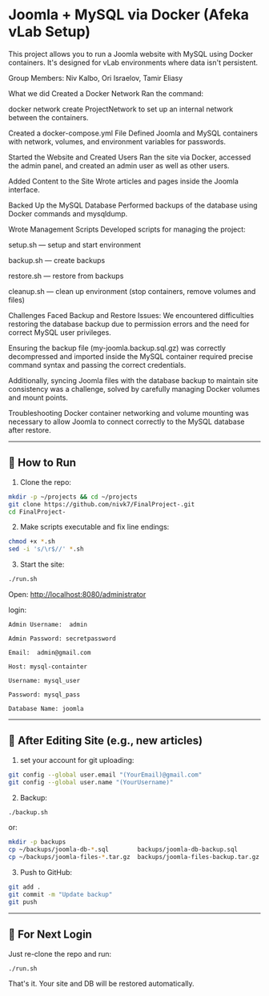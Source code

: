 # Joomla + MySQL via Docker (Afeka vLab Setup)

This project allows you to run a Joomla website with MySQL using Docker containers. It's designed for vLab environments where data isn't persistent.

Group Members: Niv Kalbo, Ori Israelov, Tamir Eliasy

What we did
Created a Docker Network
Ran the command:

docker network create ProjectNetwork
to set up an internal network between the containers.

Created a docker-compose.yml File
Defined Joomla and MySQL containers with network, volumes, and environment variables for passwords.

Started the Website and Created Users
Ran the site via Docker, accessed the admin panel, and created an admin user as well as other users.

Added Content to the Site
Wrote articles and pages inside the Joomla interface.

Backed Up the MySQL Database
Performed backups of the database using Docker commands and mysqldump.

Wrote Management Scripts
Developed scripts for managing the project:

setup.sh — setup and start environment

backup.sh — create backups

restore.sh — restore from backups

cleanup.sh — clean up environment (stop containers, remove volumes and files)

Challenges Faced
Backup and Restore Issues:
We encountered difficulties restoring the database backup due to permission errors and the need for correct MySQL user privileges.

Ensuring the backup file (my-joomla.backup.sql.gz) was correctly decompressed and imported inside the MySQL container required precise command syntax and passing the correct credentials.

Additionally, syncing Joomla files with the database backup to maintain site consistency was a challenge, solved by carefully managing Docker volumes and mount points.

Troubleshooting Docker container networking and volume mounting was necessary to allow Joomla to connect correctly to the MySQL database after restore.


---

## 🚀 How to Run

1. Clone the repo:
```bash
mkdir -p ~/projects && cd ~/projects
git clone https://github.com/nivk7/FinalProject-.git
cd FinalProject-
```

2. Make scripts executable and fix line endings:
```bash
chmod +x *.sh
sed -i 's/\r$//' *.sh
```

3. Start the site:
```bash
./run.sh
```

Open: [http://localhost:8080/administrator](http://localhost:8080)

login:  

```
Admin Username:  admin

Admin Password: secretpassword

Email:  admin@gmail.com

Host: mysql-containter

Username: mysql_user

Password: mysql_pass

Database Name: joomla
```
---

## 💾 After Editing Site (e.g., new articles)

1. set your account for git uploading:
```bash
git config --global user.email "(YourEmail)@gmail.com"
git config --global user.name "(YourUsername)"
```
2. Backup:
```bash
./backup.sh
```
or: 
```bash
mkdir -p backups
cp ~/backups/joomla-db-*.sql        backups/joomla-db-backup.sql
cp ~/backups/joomla-files-*.tar.gz  backups/joomla-files-backup.tar.gz
```
3. Push to GitHub:
```bash
git add .
git commit -m "Update backup"
git push
```
---

## 🔁 For Next Login

Just re-clone the repo and run:
```bash
./run.sh
```

That's it. Your site and DB will be restored automatically.
